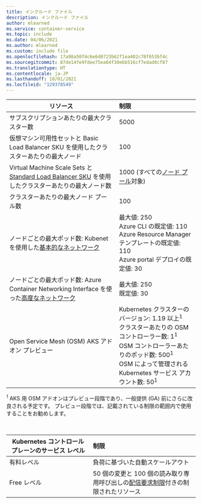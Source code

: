 ```yaml
---
title: インクルード ファイル
description: インクルード ファイル
author: mlearned
ms.service: container-service
ms.topic: include
ms.date: 04/06/2021
ms.author: mlearned
ms.custom: include file
ms.openlocfilehash: 17a98a50f4c6e6d0723b62f1ea402c78f653bf4c
ms.sourcegitcommit: 87de14fe9fdee75ea64f30ebb516cf7edad0cf87
ms.translationtype: HT
ms.contentlocale: ja-JP
ms.lasthandoff: 10/01/2021
ms.locfileid: "129378549"
---
```

| リソース                                                                                                           | 制限                                                                                                                                                                                                       |
| ------------------------------------------------------------------------------------------------------------------ | :---------------------------------------------------------------------------------------------------------------------------------------------------------------------------------------------------------- |
| サブスクリプションあたりの最大クラスター数                                                                                  | 5000                                                                                                                                                                                                        |
| 仮想マシン可用性セットと Basic Load Balancer SKU を使用したクラスターあたりの最大ノード                       | 100                                                                                                                                                                                                         |
| Virtual Machine Scale Sets と [Standard Load Balancer SKU][standard-load-balancer] を使用したクラスターあたりの最大ノード数 | 1000 (すべての[ノード プール][node-pool]対象)                                            |
| クラスターあたりの最大ノード プール数                                                                                     | 100                                                                                  |
| ノードごとの最大ポッド数: Kubenet を使用した[基本的なネットワーク][basic-networking]                                           | 最大値: 250 <br /> Azure CLI の既定値: 110 <br /> Azure Resource Manager テンプレートの既定値: 110 <br /> Azure portal デプロイの既定値: 30          |
| ノードごとの最大ポッド数: Azure Container Networking Interface を使った[高度なネットワーク][advanced-networking]        | 最大値: 250 <br /> 既定値: 30                                                      |
| Open Service Mesh (OSM) AKS アドオン プレビュー                                                                          | Kubernetes クラスターのバージョン: 1.19 以上<sup>1</sup><br />クラスターあたりの OSM コントローラー数: 1<sup>1</sup><br />OSM コントローラーあたりのポッド数: 500<sup>1</sup><br />OSM によって管理される Kubernetes サービス アカウント数: 50<sup>1</sup> |

<sup>1</sup> AKS 用 OSM アドオンはプレビュー段階であり、一般提供 (GA) 前にさらに改良される予定です。 プレビュー段階では、記載されている制限の範囲内で使用することをお勧めします。<br />

<br />

| Kubernetes コントロール プレーンのサービス レベル | 制限 |  
| -------------- | :--------------------------------------------- |
| 有料レベル      | 負荷に基づいた自動スケールアウト     |
| Free レベル      | 50 個の変更と 100 個の読み取り専用呼び出しの[配信要求制限](https://kubernetes.io/docs/reference/command-line-tools-reference/kube-apiserver/)付きの制限されたリソース   |

<!-- LINKS - Internal -->

[basic-networking]: ../articles/aks/concepts-network.md#kubenet-basic-networking
[advanced-networking]: ../articles/aks/concepts-network.md#azure-cni-advanced-networking
[standard-load-balancer]: ../articles/load-balancer/load-balancer-overview.md
[node-pool]: ../articles/aks/use-multiple-node-pools.md

<!-- LINKS - External -->

[azure-support]: https://ms.portal.azure.com/#blade/Microsoft_Azure_Support/HelpAndSupportBlade/newsupportrequest
